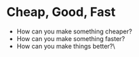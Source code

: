 # Cheap, Good, Fast

* How can you make something cheaper?
* How can you make something faster?
* How can you make things better?\
